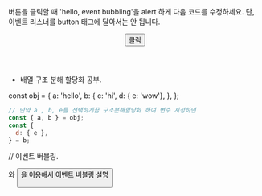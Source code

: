 버튼을 클릭할 때 'hello, event bubbling'을 alert 하게 다음 코드를 수정하세요. 단, 이벤트 리스너를 button 태그에 달아서는 안 됩니다.

<header> 
  <div> 
    <button>클릭</button> 
  </div> 
</header> 
<script> 
</script>

- 배열 구조 분해 할당화 공부.

const obj = {
a: 'hello',
b: {
c: 'hi',
d: { e: 'wow'},
},
};

```javascript
// 만약 a , b, e를 선택하게끔 구조분해할당화 하여 변수 지정하면
const { a, b } = obj;
const {
  d: { e },
} = b;
```

// 이벤트 버블링. <div>와 <button>을 이용해서 이벤트 버블링 설명
